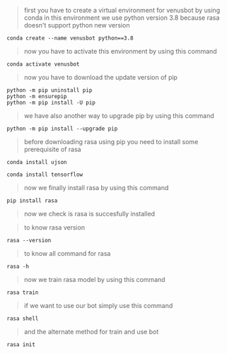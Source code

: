 >first you have to create a virtual environment for venusbot by using conda
in this environment we use python version 3.8 because rasa doesn't support python new version
```
conda create --name venusbot python==3.8
```
>now you have to activate this environment by using this command
```
conda activate venusbot
```
>now you have to download the update version of pip
```
python -m pip uninstall pip
python -m ensurepip
python -m pip install -U pip
```
>we have also another way to upgrade pip by using this command
```
python -m pip install --upgrade pip
```
>before downloading rasa using pip you need to install some prerequisite of rasa
```
conda install ujson
```
```
conda install tensorflow
```
>now we finally install rasa by using this command
```
pip install rasa
```
>now we check is rasa is succesfully installed

>to know rasa version
```
rasa --version
```
>to know all command for rasa
```
rasa -h
```
>now we train rasa model by using this command
```
rasa train
```
>if we want to use our bot simply use this command
```
rasa shell
```
>and the alternate method for train and use bot
```
rasa init
```
